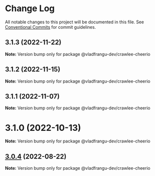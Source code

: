 # Change Log

All notable changes to this project will be documented in this file.
See [Conventional Commits](https://conventionalcommits.org) for commit guidelines.

## 3.1.3 (2022-11-22)

**Note:** Version bump only for package @vladfrangu-dev/crawlee-cheerio





## 3.1.2 (2022-11-15)

**Note:** Version bump only for package @vladfrangu-dev/crawlee-cheerio





## 3.1.1 (2022-11-07)

**Note:** Version bump only for package @vladfrangu-dev/crawlee-cheerio





# 3.1.0 (2022-10-13)

**Note:** Version bump only for package @vladfrangu-dev/crawlee-cheerio





## [3.0.4](https://github.com/apify/crawlee/compare/v3.0.3...v3.0.4) (2022-08-22)

**Note:** Version bump only for package @vladfrangu-dev/crawlee-cheerio
